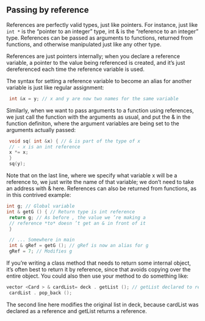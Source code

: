 ## Passing by reference

References are perfectly valid types, just like pointers. For instance, just like `int *` is the
“pointer to an integer” type, int & is the “reference to an integer” type. References can be
passed as arguments to functions, returned from functions, and otherwise manipulated just
like any other type.

References are just pointers internally; when you declare a reference variable, a pointer to the
value being referenced is created, and it’s just dereferenced each time the reference variable
is used.

The syntax for setting a reference variable to become an alias for another variable is just like
regular assignment:
```cpp
 int &x = y; // x and y are now two names for the same variable
 ```
Similarly, when we want to pass arguments to a function using references, we just call the
function with the arguments as usual, and put the & in the function definiton, where the
argument variables are being set to the arguments actually passed:
```cpp
 void sq( int &x) { // & is part of the type of x
 // - x is an int reference
 x *= x;
 }
 sq(y);
 ```
Note that on the last line, where we specify what variable x will be a reference to, we just
write the name of that variable; we don’t need to take an address with & here.
References can also be returned from functions, as in this contrived example:
```cpp
int g; // Global variable
int & getG () { // Return type is int reference
 return g; // As before , the value we ’re making a
 // reference *to* doesn ’t get an & in front of it
 }

 // ... Somewhere in main
 int & gRef = getG (); // gRef is now an alias for g
 gRef = 7; // Modifies g
 ```
 If you’re writing a class method that needs to return some internal object, it’s often best to
return it by reference, since that avoids copying over the entire object. You could also then
use your method to do something like:
```cpp
vector <Card > & cardList= deck . getList (); // getList declared to return a reference
 cardList . pop_back ();
 ```
The second line here modifies the original list in deck, because cardList was declared as a
reference and getList returns a reference.
